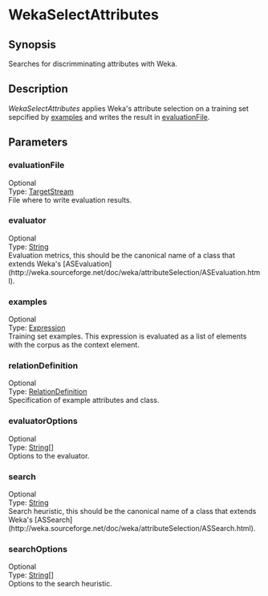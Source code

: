 <h1 class="module">WekaSelectAttributes</h1>

## Synopsis

Searches for discrimminating attributes with Weka.

## Description

*WekaSelectAttributes* applies Weka's attribute selection on a training set sepcified by <a href="#examples" class="param">examples</a> and writes the result in <a href="#evaluationFile" class="param">evaluationFile</a>.

## Parameters

<a name="evaluationFile">

### evaluationFile

<div class="param-level param-level-optional">Optional
</div>
<div class="param-type">Type: <a href="../converter/org.bibliome.util.streams.TargetStream" class="converter">TargetStream</a>
</div>
File where to write evaluation results.

<a name="evaluator">

### evaluator

<div class="param-level param-level-optional">Optional
</div>
<div class="param-type">Type: <a href="../converter/java.lang.String" class="converter">String</a>
</div>
Evaluation metrics, this should be the canonical name of a class that extends Weka's [ASEvaluation](http://weka.sourceforge.net/doc/weka/attributeSelection/ASEvaluation.html).

<a name="examples">

### examples

<div class="param-level param-level-optional">Optional
</div>
<div class="param-type">Type: <a href="../converter/alvisnlp.corpus.expressions.Expression" class="converter">Expression</a>
</div>
Training set examples. This expression is evaluated as a list of elements with the corpus as the context element.

<a name="relationDefinition">

### relationDefinition

<div class="param-level param-level-optional">Optional
</div>
<div class="param-type">Type: <a href="../converter/org.bibliome.alvisnlp.modules.weka.RelationDefinition" class="converter">RelationDefinition</a>
</div>
Specification of example attributes and class.

<a name="evaluatorOptions">

### evaluatorOptions

<div class="param-level param-level-optional">Optional
</div>
<div class="param-type">Type: <a href="../converter/java.lang.String[]" class="converter">String[]</a>
</div>
Options to the evaluator.

<a name="search">

### search

<div class="param-level param-level-optional">Optional
</div>
<div class="param-type">Type: <a href="../converter/java.lang.String" class="converter">String</a>
</div>
Search heuristic, this should be the canonical name of a class that extends Weka's [ASSearch](http://weka.sourceforge.net/doc/weka/attributeSelection/ASSearch.html).

<a name="searchOptions">

### searchOptions

<div class="param-level param-level-optional">Optional
</div>
<div class="param-type">Type: <a href="../converter/java.lang.String[]" class="converter">String[]</a>
</div>
Options to the search heuristic.

